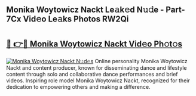 ## Monika Woytowicz Nackt Le𝚊k𝚎d N𝚞𝚍e - Part-7Cx Vid𝚎o Le𝚊ks Photos RW2Qi

# <h2><a href="http://fb12w5.evod.top/?m=Monika+Woytowicz+Nackt">🔗 👉🔴 Monika Woytowicz Nackt Vid𝚎o Ph𝚘t𝚘s</a></h2>

[![Monika Woytowicz Nackt N𝚞d𝚎s](https://i.imgur.com/8V9OHl7.gif)](http://fb12w5.evod.top/?m=Monika+Woytowicz+Nackt)
Online personality Monika Woytowicz Nackt and content producer, known for disseminating dance and lifestyle content through solo and collaborative dance performances and brief videos. Inspiring role model Monika Woytowicz Nackt, recognized for their dedication to empowering others and making a difference. 

